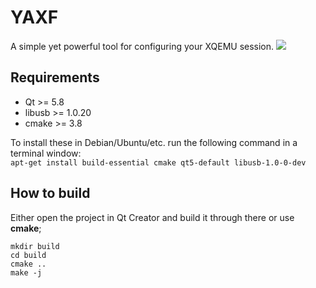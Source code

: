 # YAXF
A simple yet powerful tool for configuring your XQEMU session.
<a href="https://ci.appveyor.com/project/dracc/yaxf/build/artifacts"><img src="https://ci.appveyor.com/api/projects/status/github/dracc/YAXF"></a>

## Requirements
- Qt >= 5.8  
- libusb >= 1.0.20
- cmake >= 3.8

To install these in Debian/Ubuntu/etc. run the following command
in a terminal window:  
```apt-get install build-essential cmake qt5-default libusb-1.0-0-dev```

## How to build
Either open the project in Qt Creator and build it through there
or use **cmake**;
```
mkdir build
cd build
cmake ..
make -j
```
